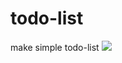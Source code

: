 # todo-list
make simple todo-list
<img src="![Hnet com-image](https://user-images.githubusercontent.com/86299528/161547489-be4dbcb4-df3a-47d2-87ba-2646b0993cae.gif)">
